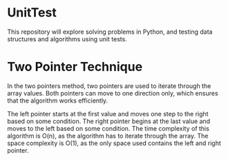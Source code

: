 # UnitTest

This repository will explore solving problems in Python, and testing data structures and algorithms using unit tests.

# Two Pointer Technique

In the two pointers method, two pointers are used to iterate through the array values. Both pointers can move to one direction only, which ensures that the algorithm works efficiently.


The left pointer starts at the first value and moves one step to the right based on some condition. The right pointer begins at the last value and moves to the left based on some condition. The time complexity of this algorithm is O(n), as the algorithm has to iterate through the array. The space complexity is O(1), as the only space used contains the left and right pointer.


